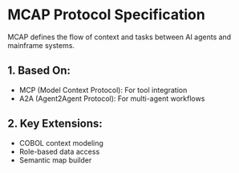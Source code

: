 # MCAP Protocol Specification

MCAP defines the flow of context and tasks between AI agents and mainframe systems.

## 1. Based On:
- MCP (Model Context Protocol): For tool integration
- A2A (Agent2Agent Protocol): For multi-agent workflows

## 2. Key Extensions:
- COBOL context modeling
- Role-based data access
- Semantic map builder
